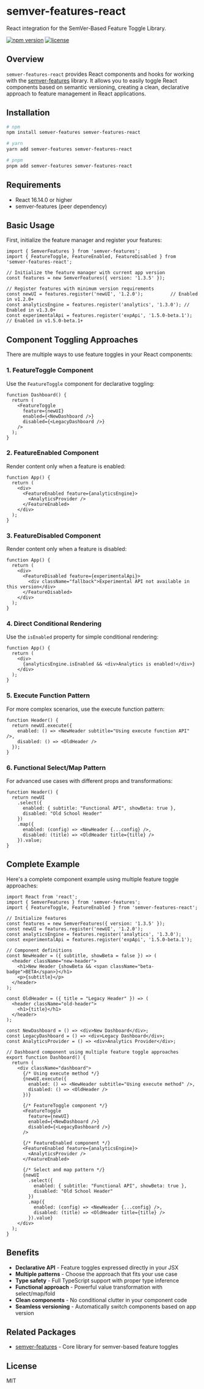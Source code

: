 # semver-features-react

React integration for the SemVer-Based Feature Toggle Library.

[![npm version](https://img.shields.io/npm/v/semver-features-react.svg)](https://www.npmjs.com/package/semver-features-react)
[![license](https://img.shields.io/npm/l/semver-features-react.svg)](./LICENSE)

## Overview

`semver-features-react` provides React components and hooks for working with the [semver-features](https://www.npmjs.com/package/semver-features) library. It allows you to easily toggle React components based on semantic versioning, creating a clean, declarative approach to feature management in React applications.

## Installation

```bash
# npm
npm install semver-features semver-features-react

# yarn
yarn add semver-features semver-features-react

# pnpm
pnpm add semver-features semver-features-react
```

## Requirements

- React 16.14.0 or higher
- semver-features (peer dependency)

## Basic Usage

First, initialize the feature manager and register your features:

```tsx
import { SemverFeatures } from 'semver-features';
import { FeatureToggle, FeatureEnabled, FeatureDisabled } from 'semver-features-react';

// Initialize the feature manager with current app version
const features = new SemverFeatures({ version: '1.3.5' });

// Register features with minimum version requirements
const newUI = features.register('newUI', '1.2.0');          // Enabled in v1.2.0+
const analyticsEngine = features.register('analytics', '1.3.0'); // Enabled in v1.3.0+
const experimentalApi = features.register('expApi', '1.5.0-beta.1'); // Enabled in v1.5.0-beta.1+
```

## Component Toggling Approaches

There are multiple ways to use feature toggles in your React components:

### 1. FeatureToggle Component

Use the `FeatureToggle` component for declarative toggling:

```tsx
function Dashboard() {
  return (
    <FeatureToggle 
      feature={newUI}
      enabled={<NewDashboard />}
      disabled={<LegacyDashboard />}
    />
  );
}
```

### 2. FeatureEnabled Component

Render content only when a feature is enabled:

```tsx
function App() {
  return (
    <div>
      <FeatureEnabled feature={analyticsEngine}>
        <AnalyticsProvider />
      </FeatureEnabled>
    </div>
  );
}
```

### 3. FeatureDisabled Component

Render content only when a feature is disabled:

```tsx
function App() {
  return (
    <div>
      <FeatureDisabled feature={experimentalApi}>
        <div className="fallback">Experimental API not available in this version</div>
      </FeatureDisabled>
    </div>
  );
}
```

### 4. Direct Conditional Rendering

Use the `isEnabled` property for simple conditional rendering:

```tsx
function App() {
  return (
    <div>
      {analyticsEngine.isEnabled && <div>Analytics is enabled!</div>}
    </div>
  );
}
```

### 5. Execute Function Pattern

For more complex scenarios, use the execute function pattern:

```tsx
function Header() {
  return newUI.execute({
    enabled: () => <NewHeader subtitle="Using execute function API" />,
    disabled: () => <OldHeader />
  });
}
```

### 6. Functional Select/Map Pattern

For advanced use cases with different props and transformations:

```tsx
function Header() {
  return newUI
    .select({
      enabled: { subtitle: "Functional API", showBeta: true },
      disabled: "Old School Header"
    })
    .map({
      enabled: (config) => <NewHeader {...config} />,
      disabled: (title) => <OldHeader title={title} />
    }).value;
}
```

## Complete Example

Here's a complete component example using multiple feature toggle approaches:

```tsx
import React from 'react';
import { SemverFeatures } from 'semver-features';
import { FeatureToggle, FeatureEnabled } from 'semver-features-react';

// Initialize features
const features = new SemverFeatures({ version: '1.3.5' });
const newUI = features.register('newUI', '1.2.0');
const analyticsEngine = features.register('analytics', '1.3.0');
const experimentalApi = features.register('expApi', '1.5.0-beta.1');

// Component definitions
const NewHeader = ({ subtitle, showBeta = false }) => (
  <header className="new-header">
    <h1>New Header {showBeta && <span className="beta-badge">BETA</span>}</h1>
    <p>{subtitle}</p>
  </header>
);

const OldHeader = ({ title = "Legacy Header" }) => (
  <header className="old-header">
    <h1>{title}</h1>
  </header>
);

const NewDashboard = () => <div>New Dashboard</div>;
const LegacyDashboard = () => <div>Legacy Dashboard</div>;
const AnalyticsProvider = () => <div>Analytics Provider</div>;

// Dashboard component using multiple feature toggle approaches
export function Dashboard() {
  return (
    <div className="dashboard">
      {/* Using execute method */}
      {newUI.execute({
        enabled: () => <NewHeader subtitle="Using execute method" />,
        disabled: () => <OldHeader />
      })}
      
      {/* FeatureToggle component */}
      <FeatureToggle 
        feature={newUI}
        enabled={<NewDashboard />}
        disabled={<LegacyDashboard />}
      />
      
      {/* FeatureEnabled component */}
      <FeatureEnabled feature={analyticsEngine}>
        <AnalyticsProvider />
      </FeatureEnabled>
      
      {/* Select and map pattern */}
      {newUI
        .select({
          enabled: { subtitle: "Functional API", showBeta: true },
          disabled: "Old School Header"
        })
        .map({
          enabled: (config) => <NewHeader {...config} />,
          disabled: (title) => <OldHeader title={title} />
        }).value}
    </div>
  );
}
```

## Benefits

- **Declarative API** - Feature toggles expressed directly in your JSX
- **Multiple patterns** - Choose the approach that fits your use case
- **Type safety** - Full TypeScript support with proper type inference
- **Functional approach** - Powerful value transformation with select/map/fold
- **Clean components** - No conditional clutter in your component code
- **Seamless versioning** - Automatically switch components based on app version

## Related Packages

- [semver-features](https://www.npmjs.com/package/semver-features) - Core library for semver-based feature toggles

## License

MIT 